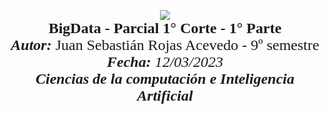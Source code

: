 <p align = center  
<br>
<img src="https://res-5.cloudinary.com/crunchbase-production/image/upload/c_lpad,h_256,w_256,f_auto,q_auto:eco/v1455514364/pim02bzqvgz0hibsra41.png" align="center"><br><FONT FACE="times new roman" SIZE=5>
<b>BigData - Parcial 1° Corte - 1° Parte</b>
<br>
<i><b>Autor:</b></i> Juan Sebastián Rojas Acevedo - 9º semestre
<br>
<i><b>Fecha: </b>12/03/2023
<br>
<b>Ciencias  de la computación e Inteligencia Artificial</b></i>
<br>
</FONT>
</p>
